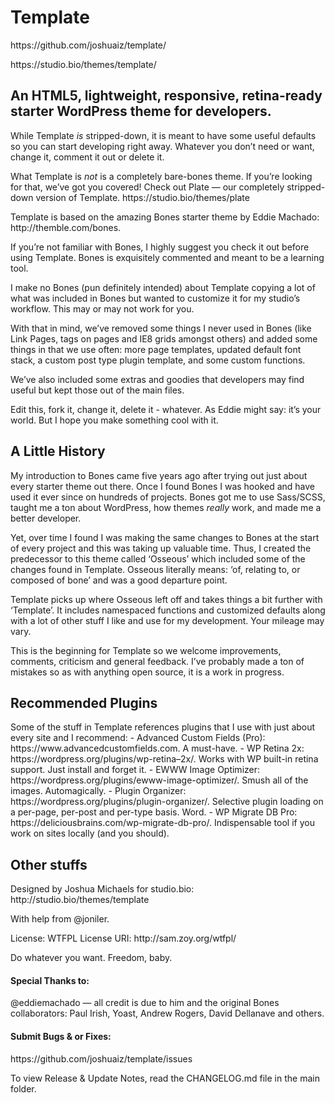 <!DOCTYPE html>
<html>
<head>
	<meta charset="utf-8"/>
</head>
<body>
<h1 id="template">Template</h1>

<p>https://github.com/joshuaiz/template/</p>

<p>https://studio.bio/themes/template/</p>

<h2 id="anhtml5lightweightresponsiveretina-readystarterwordpressthemefordevelopers.">An HTML5, lightweight, responsive, retina-ready starter WordPress theme for developers.</h2>

<p>While Template <em>is</em> stripped-down, it is meant to have some useful defaults so you can start developing right away. Whatever you don&#8217;t need or want, change it, comment it out or delete it.</p>

<p>What Template is <em>not</em> is a completely bare-bones theme. If you&#8217;re looking for that, we&#8217;ve got you covered! Check out Plate — our completely stripped-down version of Template. https://studio.bio/themes/plate</p>

<p>Template is based on the amazing Bones starter theme by Eddie Machado: http://themble.com/bones.</p>

<p>If you&#8217;re not familiar with Bones, I highly suggest you check it out before using Template. Bones is exquisitely commented and meant to be a learning tool.</p>

<p>I make no Bones (pun definitely intended) about Template copying a lot of what was included in Bones but wanted to customize it for my studio&#8217;s workflow. This may or may not work for you.</p>

<p>With that in mind, we&#8217;ve removed some things I never used in Bones (like Link Pages, tags on pages and IE8 grids amongst others) and added some things in that we use often: more page templates, updated default font stack, a custom post type plugin template, and some custom functions.</p>

<p>We&#8217;ve also included some extras and goodies that developers may find useful but kept those out of the main files.</p>

<p>Edit this, fork it, change it, delete it - whatever. As Eddie might say: it&#8217;s your world. But I hope you make something cool with it.</p>

<h2 id="alittlehistory">A Little History</h2>

<p>My introduction to Bones came five years ago after trying out just about every starter theme out there. Once I found Bones I was hooked and have used it ever since on hundreds of projects. Bones got me to use Sass/SCSS, taught me a ton about WordPress, how themes <em>really</em> work, and made me a better developer.</p>

<p>Yet, over time I found I was making the same changes to Bones at the start of every project and this was taking up valuable time. Thus, I created the predecessor to this theme called &#8216;Osseous&#8217; which included some of the changes found in Template. Osseous literally means: &#8216;of, relating to, or composed of bone&#8217; and was a good departure point.</p>

<p>Template picks up where Osseous left off and takes things a bit further with &#8216;Template&#8217;. It includes namespaced functions and customized defaults along with a lot of other stuff I like and use for my development. Your mileage may vary.</p>

<p>This is the beginning for Template so we welcome improvements, comments, criticism and general feedback. I&#8217;ve probably made a ton of mistakes so as with anything open source, it is a work in progress.</p>

<h2 id="recommendedplugins">Recommended Plugins</h2>

<p>Some of the stuff in Template references plugins that I use with just about every site and I recommend:
- Advanced Custom Fields (Pro): https://www.advancedcustomfields.com. A must-have.
- WP Retina 2x: https://wordpress.org/plugins/wp-retina&#8211;2x/. Works with WP built-in retina support. Just install and forget it.
- EWWW Image Optimizer: https://wordpress.org/plugins/ewww-image-optimizer/. Smush all of the images. Automagically.
- Plugin Organizer: https://wordpress.org/plugins/plugin-organizer/. Selective plugin loading on a per-page, per-post and per-type basis. Word.
- WP Migrate DB Pro: https://deliciousbrains.com/wp-migrate-db-pro/. Indispensable tool if you work on sites locally (and you should).</p>

<h2 id="otherstuffs">Other stuffs</h2>

<p>Designed by Joshua Michaels for studio.bio: http://studio.bio/themes/template</p>

<p>With help from @joniler.</p>

<p>License: WTFPL
License URI: http://sam.zoy.org/wtfpl/</p>

<p>Do whatever you want. Freedom, baby.</p>

<h4 id="specialthanksto:">Special Thanks to:</h4>

<p>@eddiemachado — all credit is due to him and the original Bones collaborators: Paul Irish, Yoast, Andrew Rogers, David Dellanave and others.</p>

<h4 id="submitbugsorfixes:">Submit Bugs &amp; or Fixes:</h4>

<p>https://github.com/joshuaiz/template/issues</p>

<p>To view Release &amp; Update Notes, read the CHANGELOG.md file in the main folder.</p>

</body>
</html>